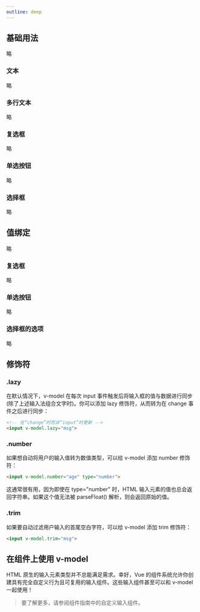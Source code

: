 ```yaml
---
outline: deep
---
```


## 基础用法
略
### 文本
略
### 多行文本
略
### 复选框
略
### 单选按钮
略
### 选择框
略
## 值绑定
略
### 复选框
略
### 单选按钮
略
### 选择框的选项
略
## 修饰符
### .lazy
在默认情况下，v-model 在每次 input 事件触发后将输入框的值与数据进行同步 (除了上述输入法组合文字时)。你可以添加 lazy 修饰符，从而转为在 change 事件之后进行同步：
```html
<!-- 在“change”时而非“input”时更新 -->
<input v-model.lazy="msg">
```
### .number
如果想自动将用户的输入值转为数值类型，可以给 v-model 添加 number 修饰符：
```html
<input v-model.number="age" type="number">
```
这通常很有用，因为即使在 type="number" 时，HTML 输入元素的值也总会返回字符串。如果这个值无法被 parseFloat() 解析，则会返回原始的值。
### .trim
如果要自动过滤用户输入的首尾空白字符，可以给 v-model 添加 trim 修饰符：
```html
<input v-model.trim="msg">
```
## 在组件上使用 v-model
HTML 原生的输入元素类型并不总能满足需求。幸好，Vue 的组件系统允许你创建具有完全自定义行为且可复用的输入组件。这些输入组件甚至可以和 v-model 一起使用！

> 要了解更多，请参阅组件指南中的自定义输入组件。